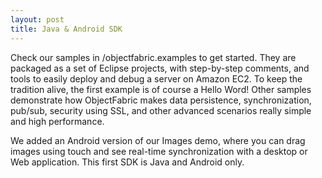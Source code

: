 ```yaml
---
layout: post
title: Java & Android SDK
---
```


Check our samples in /objectfabric.examples to get started. They are packaged as a set of Eclipse projects, with step-by-step comments, and tools to easily deploy and debug a server on Amazon EC2. To keep the tradition alive, the first example is of course a Hello Word! Other samples demonstrate how ObjectFabric makes data persistence, synchronization, pub/sub, security using SSL, and other advanced scenarios really simple and high performance.

We added an Android version of our Images demo, where you can drag images using touch and see real-time synchronization with a desktop or Web application. This first SDK is Java and Android only.